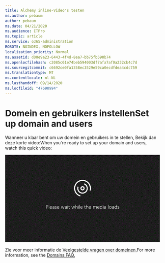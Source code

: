```yaml
---
title: Alchemy inline-Video's testen
ms.author: pebaum
author: pebaum
ms.date: 04/21/2020
ms.audience: ITPro
ms.topic: article
ms.service: o365-administration
ROBOTS: NOINDEX, NOFOLLOW
localization_priority: Normal
ms.assetid: d00e9a23-6443-4f4d-8ea7-bb75fb590b74
ms.openlocfilehash: c2085c61e74beb594003df7afa7af0a232cb4c7d
ms.sourcegitcommit: c6692ce0fa1358ec3529e59ca0ecdfdea4cdc759
ms.translationtype: MT
ms.contentlocale: nl-NL
ms.lasthandoff: 09/14/2020
ms.locfileid: "47690994"
---
```

# <a name="set-up-domain-and-users"></a><span data-ttu-id="6a1ac-102">Domein en gebruikers instellen</span><span class="sxs-lookup"><span data-stu-id="6a1ac-102">Set up domain and users</span></span>

<span data-ttu-id="6a1ac-103">Wanneer u klaar bent om uw domein en gebruikers in te stellen, Bekijk dan deze korte video:</span><span class="sxs-lookup"><span data-stu-id="6a1ac-103">When you're ready to set up your domain and users, watch this quick video:</span></span>
  
![Uw browser biedt geen ondersteuning voor video.](media/MSN_Video_Widget.gif)
  
<span data-ttu-id="6a1ac-106">Zie voor meer informatie de [Veelgestelde vragen over domeinen.](https://docs.microsoft.com/microsoft-365/admin/setup/domains-faq)</span><span class="sxs-lookup"><span data-stu-id="6a1ac-106">For more information, see the [Domains FAQ.](https://docs.microsoft.com/microsoft-365/admin/setup/domains-faq)</span></span>